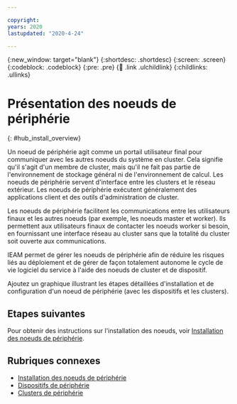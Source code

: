 ```yaml
---

copyright:
years: 2020
lastupdated: "2020-4-24"

---
```


{:new_window: target="blank"}
{:shortdesc: .shortdesc}
{:screen: .screen}
{:codeblock: .codeblock}
{:pre: .pre}
{:child: .link .ulchildlink}
{:childlinks: .ullinks}

# Présentation des noeuds de périphérie
{: #hub_install_overview}

Un noeud de périphérie agit comme un portail utilisateur final pour communiquer avec les autres noeuds du système en cluster. Cela signifie qu'il s'agit d'un membre de cluster, mais qu'il ne fait pas partie de l'environnement de stockage général ni de l'environnement de calcul. Les noeuds de périphérie servent d'interface entre les clusters et le réseau extérieur. Les noeuds de périphérie exécutent généralement des applications client et des outils d'administration de cluster.

Les noeuds de périphérie facilitent les communications entre les utilisateurs finaux et les autres noeuds (par exemple, les noeuds master et worker). Ils permettent aux utilisateurs finaux de contacter les noeuds worker si besoin, en fournissant une interface réseau au cluster sans que la totalité du cluster soit ouverte aux communications.

IEAM permet de gérer les noeuds de périphérie afin de réduire les risques liés au déploiement et de gérer de façon totalement autonome le cycle de vie logiciel du service à l'aide des noeuds de cluster et de dispositif.

Ajoutez un graphique illustrant les étapes détaillées d'installation et de configuration d'un noeud de périphérie (avec les dispositifs et les clusters). 

## Etapes suivantes

Pour obtenir des instructions sur l'installation des noeuds, voir [Installation des noeuds de périphérie](installing_edge_nodes.md).

## Rubriques connexes

* [Installation des noeuds de périphérie](installing_edge_nodes.md)
* [Dispositifs de périphérie](../developing/edge_devices.md)
* [Clusters de périphérie](../developing/edge_clusters.md)
